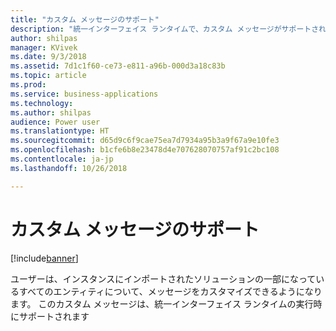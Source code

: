 ```yaml
---
title: "カスタム メッセージのサポート"
description: "統一インターフェイス ランタイムで、カスタム メッセージがサポートされるようになります"
author: shilpas
manager: KVivek
ms.date: 9/3/2018
ms.assetid: 7d1c1f60-ce73-e811-a96b-000d3a18c83b
ms.topic: article
ms.prod: 
ms.service: business-applications
ms.technology: 
ms.author: shilpas
audience: Power user
ms.translationtype: HT
ms.sourcegitcommit: d65d9c6f9cae75ea7d7934a95b3a9f67a9e10fe3
ms.openlocfilehash: b1cfe6b8e23478d4e707628070757af91c2bc108
ms.contentlocale: ja-jp
ms.lasthandoff: 10/26/2018

---
```

# <a name="support-for-custom-messages"></a>カスタム メッセージのサポート


[!include[banner](../../includes/banner.md)]

ユーザーは、インスタンスにインポートされたソリューションの一部になっているすべてのエンティティについて、メッセージをカスタマイズできるようになります。 このカスタム メッセージは、統一インターフェイス ランタイムの実行時にサポートされます

